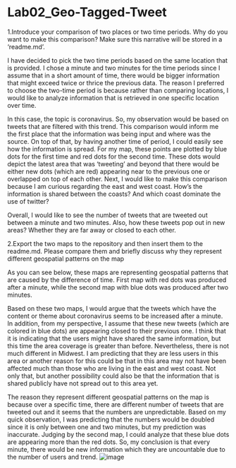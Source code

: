 # Lab02_Geo-Tagged-Tweet

1.Introduce your comparison of two places or two time periods. Why do you want to make this comparison? Make sure this narrative will be stored in a ‘readme.md’.

I have decided to pick the two time periods based on the same location that is provided. I chose a minute and two minutes for the time periods since I assume that in a short amount of time, there would be bigger information that might exceed twice or thrice the previous data. The reason I preferred to choose the two-time period is because rather than comparing locations, I would like to analyze information that is retrieved in one specific location over time.

In this case, the topic is coronavirus. So, my observation would be based on tweets that are filtered with this trend. This comparison would inform me the first place that the information was being input and where was the source. On top of that, by having another time of period, I could easily see how the information is spread. For my map, these points are plotted by blue dots for the first time and red dots for the second time. These dots would depict the latest area that was ‘tweeting’ and beyond that there would be either new dots (which are red) appearing near to the previous one or overlapped on top of each other. Next, I would like to make this comparison because I am curious regarding the east and west coast. How’s the information is shared between the coasts? And which coast dominate the use of twitter? 

Overall, I would like to see the number of tweets that are tweeted out between a minute and two minutes. Also, how these tweets pop out in new areas? Whether they are far away or closed to each other.

2.Export the two maps to the repository and then insert them to the readme.md. Please compare them and briefly discuss why they represent different geospatial patterns on the map

As you can see below, these maps are representing geospatial patterns that are caused by the difference of time. First map with red dots was produced after a minute, while the second map with blue dots was produced after two minutes. 
	
  Based on these two maps, I would argue that the tweets which have the content or theme about coronavirus seems to be increased after a minute. In addition, from my perspective, I assume that these new tweets (which are colored in blue dots) are appearing closed to their previous one. I think that it is indicating that the users might have shared the same information, but this time the area coverage is greater than before. Nevertheless, there is not much different in Midwest. I am predicting that they are less users in this area or another reason for this could be that in this area may not have been affected much than those who are living in the east and west coast. Not only that, but another possibility could also be that the information that is shared publicly have not spread out to this area yet. 
	
  The reason they represent different geospatial patterns on the map is because over a specific time, there are different number of tweets that are tweeted out and it seems that the numbers are unpredictable. Based on my quick observation, I was predicting that the numbers would be doubled since it is only between one and two minutes, but my prediction was inaccurate. Judging by the second map, I could analyze that these blue dots are appearing more than the red dots. So, my conclusion is that every minute, there would be new information which they are uncountable due to the number of users and trend.
![image](https://user-images.githubusercontent.com/76998750/165438909-ae76dbe7-bd3c-407b-bab6-8c7392576b0b.png)
